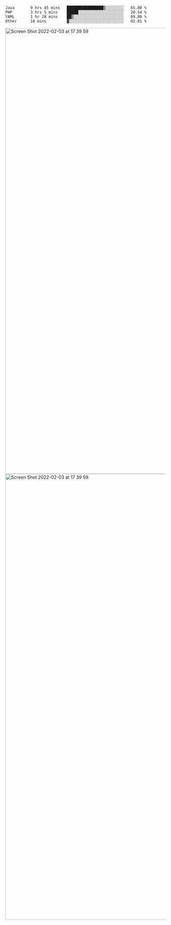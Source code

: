 <!--START_SECTION:waka-->

```text
Java       9 hrs 45 mins   ████████████████▒░░░░░░░░   65.00 %
PHP        3 hrs 5 mins    █████░░░░░░░░░░░░░░░░░░░░   20.54 %
YAML       1 hr 28 mins    ██▒░░░░░░░░░░░░░░░░░░░░░░   09.80 %
Other      18 mins         ▓░░░░░░░░░░░░░░░░░░░░░░░░   02.01 %
```

<!--END_SECTION:waka-->

<img width="1400" alt="Screen Shot 2022-02-03 at 17 39 59" src="https://user-images.githubusercontent.com/45716542/152387304-f2b60485-53a6-4f4b-a818-5cefb1b0c0ae.png">
<img width="1400" alt="Screen Shot 2022-02-03 at 17 39 59" src="https://user-images.githubusercontent.com/45716542/152387273-ea5cdf21-2a45-44da-8bef-00c1763b1d42.png">
